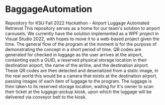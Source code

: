 # BaggageAutomation
Repository for KSU Fall 2022 Hackathon - Airport Luggage Automated Retrieval
This repository serves as a home for our team's solution to airport carousels.
We currently have the solution implemented as a WPF project in Visual Studio 2022,
with hopes to move it to a web-based project given the time. The general flow of the
program at the moment is for the purpose of demonstrating the concept in a short period
of time. QR codes are generated for checked in luggage as the user arrives at the airport,
containting each a GUID, a reserved physical storage location in their destination airport,
the name of the airline, and the destination airport. These QR codes are then detected and
deserialized from a static image, in the real world this would be a camera that exists at
the destination airport, passing images of each item of luggage to the program. The luggage 
is then taken to its reserved storage location, waiting for it's owner to scan their ticket
at the luggage-pickup kiosk, upon which the luggage will be delivered via conveyor belt to
the kiosk.
